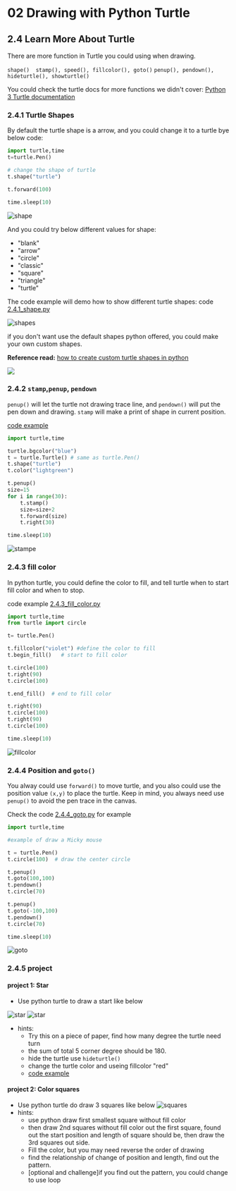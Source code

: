 # 02 Drawing with Python Turtle

## 2.4 Learn More About Turtle

There are more function in Turtle you could using when drawing.

`shape()  stamp(), speed(), fillcolor(), goto()`
`penup(), pendown(), hideturtle(), showturtle() `

You could check the turtle docs for more functions we didn't cover:
[Python 3 Turtle documentation](https://docs.python.org/3/library/turtle.html)

### 2.4.1 Turtle Shapes

By default the turtle shape is a arrow, and you could change it to a turtle bye below code:

```python
import turtle,time
t=turtle.Pen()

# change the shape of turtle
t.shape("turtle")

t.forward(100)

time.sleep(10)
```

![shape](./02.4.1_shape_1.png)

And you could try below different values for shape:

- "blank"
- "arrow"
- "circle"
- "classic"
- "square"
- "triangle"
- "turtle"

The code example will demo how to show different turtle shapes: code [2.4.1_shape.py](./codes/2.4.1_shape.py)

![shapes](./02.4.1_shape_2.png)

if you don't want use the default shapes python offered, you could make your own custom shapes.

**Reference read:** [how to create custom turtle shapes in python](https://www.geeksforgeeks.org/how-to-create-custom-turtle-shapes-in-python/)

![](https://media.geeksforgeeks.org/wp-content/uploads/20200728172851/Screenshot-2020-07-27-at-8.36.00-PM-300x290.png)

### 2.4.2 `stamp`,`penup`, `pendown`

`penup()` will let the turtle not drawing trace line,  and `pendown()` will put the pen down and drawing.
`stamp` will make a print of shape in current position.

[code example](./codes/2.4.2_stamp.py)

```python
import turtle,time

turtle.bgcolor("blue")
t = turtle.Turtle() # same as turtle.Pen()
t.shape("turtle")
t.color("lightgreen")

t.penup()
size=15
for i in range(30):
    t.stamp()
    size=size+2
    t.forward(size)
    t.right(30)

time.sleep(10)
```

![stampe](./02.4.2_stamp.png)


### 2.4.3 fill color

In python turtle, you could define the color to fill, and tell turtle when to start fill color and when to stop.

code example [2.4.3_fill_color.py](./codes/2.4.3_fill_color.py)

```python
import turtle,time
from turtle import circle

t= turtle.Pen()

t.fillcolor("violet") #define the color to fill
t.begin_fill()   # start to fill color

t.circle(100)
t.right(90)
t.circle(100)

t.end_fill()  # end to fill color

t.right(90)
t.circle(100)
t.right(90)
t.circle(100)

time.sleep(10)
```

![fillcolor](./2.4.3_fill_color.png)

### 2.4.4  Position and `goto()`

You alway could use `forward()` to move turtle, and you also could use the position value `(x,y)` to place the turtle.
Keep in mind, you always need use `penup()` to avoid the pen trace in the canvas.

Check the code [2.4.4_goto.py](./codes/2.4.4_goto.py) for example

```python
import turtle,time

#example of draw a Micky mouse

t = turtle.Pen()
t.circle(100)  # draw the center circle

t.penup()
t.goto(100,100) 
t.pendown()
t.circle(70)

t.penup()
t.goto(-100,100)
t.pendown()
t.circle(70)

time.sleep(10)
```

![goto](2.4.4_goto.png)

### 2.4.5 project

#### project 1: Star

- Use python turtle to draw a start like below

![star](2.4.5_star.png)
![star](2.4.5_star_red.png)

- hints:
  - Try this on a piece of paper, find how many degree the turtle need turn
  - the sum of total 5 corner degree should be 180.  
  - hide the turtle use `hideturtle()`
  - change the turtle color and useing fillcolor "red"
  - [code example]()

#### project 2: Color squares

- Use python turtle do draw 3 squares like below
![squares](2.4.5._squares.png)
- hints:
  - use python draw first smallest square without fill color
  - then draw 2nd squares without fill color out the first square, found out the start position and length of square should be, then draw the 3rd squares out side.
  - Fill the color, but you may need reverse the order of drawing
  - find the relationship of change of position and length, find out the pattern.
  - [optional and challenge]if you find out the pattern, you could change to use loop
